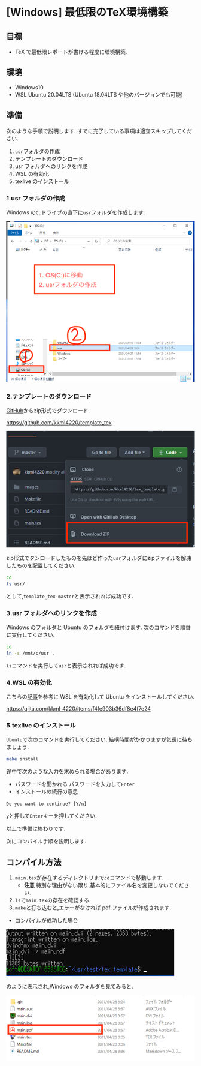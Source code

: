 # [Windows] 最低限のTeX環境構築

## 目標

- TeX で最低限レポートが書ける程度に環境構築.

## 環境

- Windows10
- WSL Ubuntu 20.04LTS (Ubuntu 18.04LTS や他のバージョンでも可能)

## 準備

次のような手順で説明します.
すでに完了している事項は適宜スキップしてください.

1. `usr`フォルダの作成
1. テンプレートのダウンロード
1. usr フォルダへのリンクを作成
1. WSL の有効化
1. texlive のインストール

### 1.usr フォルダの作成

Windows の`C:`ドライブの直下に`usr`フォルダを作成します.

![usrフォルダの作成](./images/usr.png)


### 2.テンプレートのダウンロード

[GitHub](https://github.com/kkml4220/template_tex)からzip形式でダウンロード.

https://github.com/kkml4220/template_tex

![githubからダウンロード](./images/github.png)

zip形式でタンロードしたものを先ほど作った`usr`フォルダにzipファイルを解凍したものを配置してください.

```bash
cd 
ls usr/
```

として,`template_tex-master`と表示されれば成功です.

### 3.usr フォルダへのリンクを作成

Windows のフォルダと Ubuntu のフォルダを紐付けます.
次のコマンドを順番に実行してください.

```bash
cd
ln -s /mnt/c/usr .
```

`ls`コマンドを実行して`usr`と表示されれば成功です.

### 4.WSL の有効化

こちらの[記事](https://qiita.com/kkml_4220/items/f4fe903b36df8e4f7e24)を参考に WSL を有効化して Ubuntu をインストールしてください.

https://qiita.com/kkml_4220/items/f4fe903b36df8e4f7e24

### 5.texlive のインストール

`Ubuntu`で次のコマンドを実行してください.
結構時間がかかりますが気長に待ちましょう.

```bash
make install
```

途中で次のような入力を求められる場合があります.

- パスワードを聞かれる
  パスワードを入力して`Enter`
- インストールの続行の意思

```
Do you want to continue? [Y/n]
```

`y`と押して`Enter`キーを押してください.

以上で準備は終わりです.

次にコンパイル手順を説明します.

## コンパイル方法

1. `main.tex`が存在するディレクトリまで`cd`コマンドで移動します.
   - **注意** 特別な理由がない限り,基本的にファイル名を変更しないでください.
1. `ls`で`main.tex`の存在を確認する.
1. `make`と打ち込むと,エラーがなければ pdf ファイルが作成されます.

- コンパイルが成功した場合

![コンパイルの成功](./images/compile.png)

のように表示され,Windows のフォルダを見てみると.

![pdfの存在を確認](./images/good.png)
